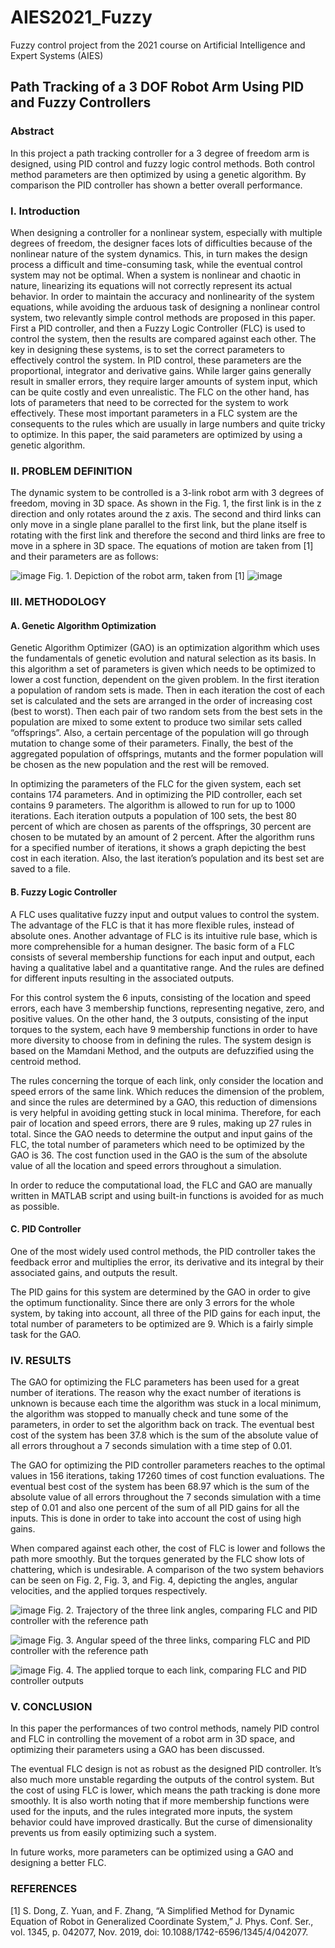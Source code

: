 # AIES2021_Fuzzy
Fuzzy control project from the 2021 course on Artificial Intelligence and Expert Systems (AIES)

## Path Tracking of a 3 DOF Robot Arm Using PID and Fuzzy Controllers

### Abstract
In this project a path tracking controller for a 3 degree of freedom arm is designed, using PID control and fuzzy logic control methods. Both control method parameters are then optimized by using a genetic algorithm. By comparison the PID controller has shown a better overall performance.

### I. Introduction
When designing a controller for a nonlinear system, especially with multiple degrees of freedom, the designer faces lots of difficulties because of the nonlinear nature of the system dynamics. This, in turn makes the design process a difficult and time-consuming task, while the eventual control system may not be optimal. When a system is nonlinear and chaotic in nature, linearizing its equations will not correctly represent its actual behavior. In order to maintain the accuracy and nonlinearity of the system equations, while avoiding the arduous task of designing a nonlinear control system, two relevantly simple control methods are proposed in this paper. First a PID controller, and then a Fuzzy Logic Controller (FLC) is used to control the system, then the results are compared against each other. The key in designing these systems, is to set the correct parameters to effectively control the system. In PID control, these parameters are the proportional, integrator and derivative gains. While larger gains generally result in smaller errors, they require larger amounts of system input, which can be quite costly and even unrealistic. The FLC on the other hand, has lots of parameters that need to be corrected for the system to work effectively. These most important parameters in a FLC system are the consequents to the rules which are usually in large numbers and quite tricky to optimize. In this paper, the said parameters are optimized by using a genetic algorithm.

### II. PROBLEM DEFINITION
The dynamic system to be controlled is a 3-link robot arm with 3 degrees of freedom, moving in 3D space. As shown in the Fig. 1, the first link is in the z direction and only rotates around the z axis. The second and third links can only move in a single plane parallel to the first link, but the plane itself is rotating with the first link and therefore the second and third links are free to move in a sphere in 3D space. The equations of motion are taken from [1] and their parameters are as follows:

![image](https://user-images.githubusercontent.com/65850584/220757703-351cb257-a56b-465d-b323-f2cb91c3a3e6.png)
Fig. 1. Depiction of the robot arm, taken from [1]
![image](https://user-images.githubusercontent.com/65850584/220757600-b1b9b040-bd4d-4c04-b429-5bb7a302a5b6.png)

### III.	METHODOLOGY

#### A.	Genetic Algorithm Optimization
Genetic Algorithm Optimizer (GAO) is an optimization algorithm which uses the fundamentals of genetic evolution and natural selection as its basis. In this algorithm a set of parameters is given which needs to be optimized to lower a cost function, dependent on the given problem. In the first iteration a population of random sets is made. Then in each iteration the cost of each set is calculated and the sets are arranged in the order of increasing cost (best to worst). Then each pair of two random sets from the best sets in the population are mixed to some extent to produce two similar sets called “offsprings”. Also, a certain percentage of the population will go through mutation to change some of their parameters. Finally, the best of the aggregated population of offsprings, mutants and the former population will be chosen as the new population and the rest will be removed.

In optimizing the parameters of the FLC for the given system, each set contains 174 parameters. And in optimizing the PID controller, each set contains 9 parameters. The algorithm is allowed to run for up to 1000 iterations. Each iteration outputs a population of 100 sets, the best 80 percent of which are chosen as parents of the offsprings, 30 percent are chosen to be mutated by an amount of 2 percent. After the algorithm runs for a specified number of iterations, it shows a graph depicting the best cost in each iteration. Also, the last iteration’s population and its best set are saved to a file.

#### B.	Fuzzy Logic Controller
A FLC uses qualitative fuzzy input and output values to control the system. The advantage of the FLC is that it has more flexible rules, instead of absolute ones. Another advantage of FLC is its intuitive rule base, which is more comprehensible for a human designer. The basic form of a FLC consists of several membership functions for each input and output, each having a qualitative label and a quantitative range. And the rules are defined for different inputs resulting in the associated outputs.

For this control system the 6 inputs, consisting of the location and speed errors, each have 3 membership functions, representing negative, zero, and positive values. On the other hand, the 3 outputs, consisting of the input torques to the system, each have 9 membership functions in order to have more diversity to choose from in defining the rules. The system design is based on the Mamdani Method, and the outputs are defuzzified using the centroid method.

The rules concerning the torque of each link, only consider the location and speed errors of the same link. Which reduces the dimension of the problem, and since the rules are determined by a GAO, this reduction of dimensions is very helpful in avoiding getting stuck in local minima. Therefore, for each pair of location and speed errors, there are 9 rules, making up 27 rules in total. Since the GAO needs to determine the output and input gains of the FLC, the total number of parameters which need to be optimized by the GAO is 36. The cost function used in the GAO is the sum of the absolute value of all the location and speed errors throughout a simulation.

In order to reduce the computational load, the FLC and GAO are manually written in MATLAB script and using built-in functions is avoided for as much as possible.

#### C.	PID Controller
One of the most widely used control methods, the PID controller takes the feedback error and multiplies the error, its derivative and its integral by their associated gains, and outputs the result.

The PID gains for this system are determined by the GAO in order to give the optimum functionality. Since there are only 3 errors for the whole system, by taking into account, all three of the PID gains for each input, the total number of parameters to be optimized are 9. Which is a fairly simple task for the GAO.

### IV.	RESULTS
The GAO for optimizing the FLC parameters has been used for a great number of iterations. The reason why the exact number of iterations is unknown is because each time the algorithm was stuck in a local minimum, the algorithm was stopped to manually check and tune some of the parameters, in order to set the algorithm back on track. The eventual best cost of the system has been 37.8 which is the sum of the absolute value of all errors throughout a 7 seconds simulation with a time step of 0.01.

The GAO for optimizing the PID controller parameters reaches to the optimal values in 156 iterations, taking 17260 times of cost function evaluations. The eventual best cost of the system has been 68.97 which is the sum of the absolute value of all errors throughout the 7 seconds simulation with a time step of 0.01 and also one percent of the sum of all PID gains for all the inputs. This is done in order to take into account the cost of using high gains.

When compared against each other, the cost of FLC is lower and follows the path more smoothly. But the torques generated by the FLC show lots of chattering, which is undesirable. A comparison of the two system behaviors can be seen on Fig. 2, Fig. 3, and Fig. 4, depicting the angles, angular velocities, and the applied torques respectively.


 ![image](https://user-images.githubusercontent.com/65850584/220759359-b3a4c66b-3a7e-4fe7-816e-0ab31ab5ee00.png)
Fig. 2. Trajectory of the three link angles, comparing FLC and PID controller with the reference path


![image](https://user-images.githubusercontent.com/65850584/220759424-27ebbf14-5270-4599-bcbc-1cd34a8e9c18.png)
Fig. 3. Angular speed of the three links, comparing FLC and PID controller with the reference path


 ![image](https://user-images.githubusercontent.com/65850584/220759480-723be06f-9dea-4f05-89ec-2b75d7725b68.png)
Fig. 4. The applied torque to each link, comparing FLC and PID controller outputs


### V.	CONCLUSION
In this paper the performances of two control methods, namely PID control and FLC in controlling the movement of a robot arm in 3D space, and optimizing their parameters using a GAO has been discussed.

The eventual FLC design is not as robust as the designed PID controller. It’s also much more unstable regarding the outputs of the control system. But the cost of using FLC is lower, which means the path tracking is done more smoothly. It is also worth noting that if more membership functions were used for the inputs, and the rules integrated more inputs, the system behavior could have improved drastically. But the curse of dimensionality prevents us from easily optimizing such a system.

In future works, more parameters can be optimized using a GAO and designing a better FLC.

### REFERENCES

[1]	S. Dong, Z. Yuan, and F. Zhang, “A Simplified Method for Dynamic Equation of Robot in Generalized Coordinate System,” J. Phys. Conf. Ser., vol. 1345, p. 042077, Nov. 2019, doi: 10.1088/1742-6596/1345/4/042077.

